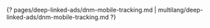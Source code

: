 {? pages/deep-linked-ads/dnm-mobile-tracking.md | multilang/deep-linked-ads/dnm-mobile-tracking.md ?}
